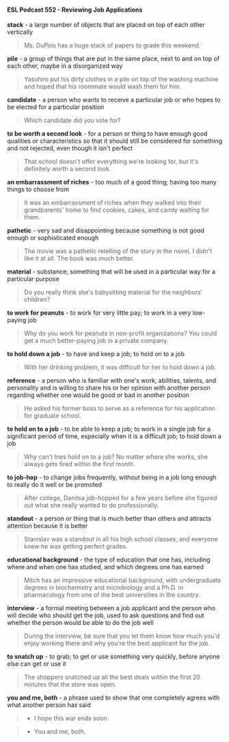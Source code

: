 #### ESL Podcast 552 - Reviewing Job Applications

**stack** - a large number of objects that are placed on top of each other vertically

> Ms. DuPois has a huge stack of papers to grade this weekend.

**pile** - a group of things that are put in the same place, next to and on top of each
other, maybe in a disorganized way

> Yasuhiro put his dirty clothes in a pile on top of the washing machine and
hoped that his roommate would wash them for him.

**candidate** - a person who wants to receive a particular job or who hopes to be
elected for a particular position

> Which candidate did you vote for?

**to be worth a second look** - for a person or thing to have enough good
qualities or characteristics so that it should still be considered for something and
not rejected, even though it isn't perfect

> That school doesn't offer everything we're looking for, but it's definitely worth a
second look.

**an embarrassment of riches** - too much of a good thing; having too many
things to choose from

> It was an embarrassment of riches when they walked into their grandparents'
home to find cookies, cakes, and candy waiting for them.

**pathetic** - very sad and disappointing because something is not good enough or
sophisticated enough

> The movie was a pathetic retelling of the story in the novel. I didn't like it at all.
The book was much better.

**material** - substance; something that will be used in a particular way for a
particular purpose

> Do you really think she's babysitting material for the neighbors' children?

**to work for peanuts** - to work for very little pay; to work in a very low-paying job

> Why do you work for peanuts in non-profit organizations? You could get a
much better-paying job in a private company.

**to hold down a job** - to have and keep a job; to hold on to a job

> With her drinking problem, it was difficult for her to hold down a job.

**reference** - a person who is familiar with one's work, abilities, talents, and
personality and is willing to share his or her opinion with another person
regarding whether one would be good or bad in another position

> He asked his former boss to serve as a reference for his application for
graduate school.

**to hold on to a job** - to be able to keep a job; to work in a single job for a
significant period of time, especially when it is a difficult job; to hold down a job

> Why can't Ines hold on to a job? No matter where she works, she always gets
fired within the first month.

**to job-hop** - to change jobs frequently, without being in a job long enough to
really do it well or be promoted

> After college, Danitsa job-hopped for a few years before she figured out what
she really wanted to do professionally.

**standout** - a person or thing that is much better than others and attracts
attention because it is better

> Stanislav was a standout in all his high school classes, and everyone knew he
was getting perfect grades.

**educational background** - the type of education that one has, including where
and when one has studied, and which degrees one has earned

> Mitch has an impressive educational background, with undergraduate degrees
in biochemistry and microbiology and a Ph.D. in pharmacology from one of the
best universities in the country.

**interview** - a formal meeting between a job applicant and the person who will
decide who should get the job, used to ask questions and find out whether the
person would be able to do the job well

> During the interview, be sure that you let them know how much you'd enjoy
working there and why you're the best applicant for the job.

**to snatch up** - to grab; to get or use something very quickly, before anyone else
can get or use it

> The shoppers snatched up all the best deals within the first 20 minutes that the
store was open.

**you and me, both** - a phrase used to show that one completely agrees with
what another person has said

> - I hope this war ends soon.

> - You and me, both.

